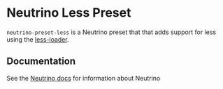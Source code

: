 # Neutrino Less Preset

`neutrino-preset-less` is a Neutrino preset that that adds support for less using the [less-loader](https://github.com/webpack-contrib/less-loader).

## Documentation

See the [Neutrino docs](https://neutrino.js.org/)
for information about Neutrino
